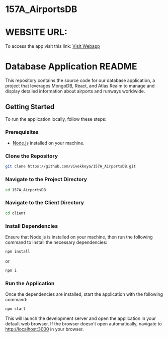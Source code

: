 # 157A_AirportsDB

# WEBSITE URL:
To access the app visit this link: [Visit Webapp](https://polite-stone-045289610.4.azurestaticapps.net/)


# Database Application README

This repository contains the source code for our database application, a project that leverages MongoDB, React, and Atlas Realm to manage and display detailed information about airports and runways worldwide.

## Getting Started

To run the application locally, follow these steps:

### Prerequisites

- [Node.js](https://nodejs.org/) installed on your machine.

### Clone the Repository

```bash
git clone https://github.com/vivekkoya/157A_AirportsDB.git
```

### Navigate to the Project Directory

```bash
cd 157A_AirportsDB
```

### Navigate to the Client Directory

```bash
cd client
```

### Install Dependencies

Ensure that Node.js is installed on your machine, then run the following command to install the necessary dependencies:

```bash
npm install
```
or
```bash
npm i
```

### Run the Application

Once the dependencies are installed, start the application with the following command:

```bash
npm start
```

This will launch the development server and open the application in your default web browser. If the browser doesn't open automatically, navigate to [http://localhost:3000](http://localhost:3000) in your browser.

